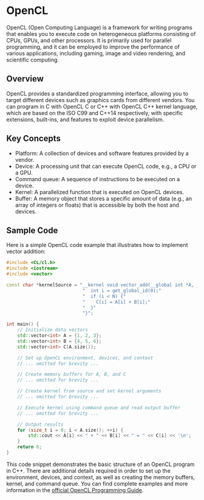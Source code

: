 # OpenCL

OpenCL (Open Computing Language) is a framework for writing programs that enables you to execute code on heterogeneous platforms consisting of CPUs, GPUs, and other processors. It is primarily used for parallel programming, and it can be employed to improve the performance of various applications, including gaming, image and video rendering, and scientific computing.

## Overview

OpenCL provides a standardized programming interface, allowing you to target different devices such as graphics cards from different vendors. You can program in C with OpenCL C or C++ with OpenCL C++ kernel language, which are based on the ISO C99 and C++14 respectively, with specific extensions, built-ins, and features to exploit device parallelism.

## Key Concepts

- Platform: A collection of devices and software features provided by a vendor.
- Device: A processing unit that can execute OpenCL code, e.g., a CPU or a GPU.
- Command queue: A sequence of instructions to be executed on a device.
- Kernel: A parallelized function that is executed on OpenCL devices.
- Buffer: A memory object that stores a specific amount of data (e.g., an array of integers or floats) that is accessible by both the host and devices.

## Sample Code

Here is a simple OpenCL code example that illustrates how to implement vector addition:

```cpp
#include <CL/cl.h>
#include <iostream>
#include <vector>

const char *kernelSource = "__kernel void vector_add(__global int *A, __global int *B, __global int *C, const int N) {"
                            "  int i = get_global_id(0);"
                            "  if (i < N) {"
                            "    C[i] = A[i] + B[i];"
                            "  }"
                            "}";

int main() {
    // Initialize data vectors
    std::vector<int> A = {1, 2, 3};
    std::vector<int> B = {4, 5, 6};
    std::vector<int> C(A.size());

    // Set up OpenCL environment, devices, and context
    // ... omitted for brevity ...

    // Create memory buffers for A, B, and C
    // ... omitted for brevity ...

    // Create kernel from source and set kernel arguments
    // ... omitted for brevity ...

    // Execute kernel using command queue and read output buffer
    // ... omitted for brevity ...

    // Output results
    for (size_t i = 0; i < A.size(); ++i) {
        std::cout << A[i] << " + " << B[i] << " = " << C[i] << '\n';
    }
    return 0;
}
```

This code snippet demonstrates the basic structure of an OpenCL program in C++. There are additional details required in order to set up the environment, devices, and context, as well as creating the memory buffers, kernel, and command queue. You can find complete examples and more information in the [official OpenCL Programming Guide](https://www.khronos.org/files/opencl22-reference-guide.pdf).